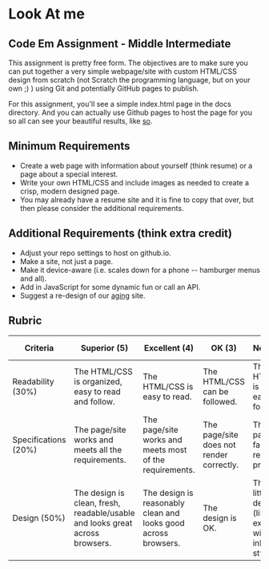 # Look At me
## Code Em Assignment - Middle Intermediate

This assignment is pretty free form. The objectives are to make sure you can put together a very simple webpage/site with custom HTML/CSS design from scratch (not Scratch the programming language, but on your own ;) ) using Git and potentially GitHub pages to publish.

For this assignment, you'll see a simple index.html page in the docs directory. And you can actually use Github pages to host the page for you so all can see your beautiful results, like [so](https://wray.github.io/look-at-me/).


## Minimum Requirements

* Create a web page with information about yourself (think resume) or a page about a special interest.
* Write your own HTML/CSS and include images as needed to create a crisp, modern designed page.
* You may already have a resume site and it is fine to copy that over, but then please consider the additional requirements.

## Additional Requirements (think extra credit)

* Adjust your repo settings to host on github.io.
* Make a site, not just a page.
* Make it device-aware (i.e. scales down for a phone -- hamburger menus and all).
* Add in JavaScript for some dynamic fun or call an API.
* Suggest a re-design of our [aging](http://techemstudios.com) site.

## Rubric

| Criteria | Superior (5) | Excellent (4) | OK (3) | Not OK (2) | Unsatisfactory (1) | Grade/Comments |
| --- | --- | --- | --- | --- | --- | --- |
| Readability (30%) | The HTML/CSS is organized, easy to read and follow. | The HTML/CSS is easy to read. | The HTML/CSS can be followed. | The HTML/CSS is not easily followed. | The code is a mess. |  |
| Specifications (20%) | The page/site works and meets all the requirements. | The page/site works and meets most of the requirements. | The page/site does not render correctly. | The page/site fails to render properly. | Page/site does not render at all. |  |
| Design (50%) | The design is clean, fresh, readable/usable and looks great across browsers. | The design is reasonably clean and looks good across browsers. | The design is OK. | There is little design (like the example with one inline CSS style). | There is no design. | |
